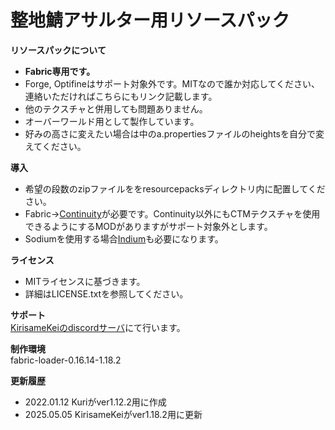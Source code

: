 # 整地鯖アサルター用リソースパック

**リソースパックについて**  
- __**Fabric専用です。**__
- Forge, Optifineはサポート対象外です。MITなので誰か対応してください、連絡いただければこちらにもリンク記載します。
- 他のテクスチャと併用しても問題ありません。
- オーバーワールド用として製作しています。
- 好みの高さに変えたい場合は中のa.propertiesファイルのheightsを自分で変えてください。

**導入**  
- 希望の段数のzipファイルををresourcepacksディレクトリ内に配置してください。
- Fabric→[Continuity](https://modrinth.com/mod/continuity/version/2.0.1+1.18.2)が必要です。Continuity以外にもCTMテクスチャを使用できるようにするMODがありますがサポート対象外とします。
- Sodiumを使用する場合[Indium](https://modrinth.com/mod/indium/version/1.0.7+mc1.18.2)も必要になります。

**ライセンス**  
- MITライセンスに基づきます。
- 詳細はLICENSE.txtを参照してください。

**サポート**  
[KirisameKeiのdiscordサーバ](https://discord.gg/nrvMKBT)にて行います。

**制作環境**  
fabric-loader-0.16.14-1.18.2

**更新履歴**  
- 2022.01.12 Kuriがver1.12.2用に作成
- 2025.05.05 KirisameKeiがver1.18.2用に更新
